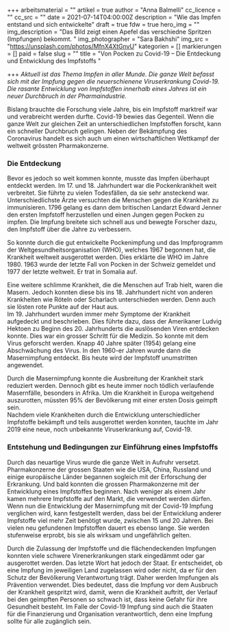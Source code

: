 +++
arbeitsmaterial = ""
artikel = true
author = "Anna Balmelli"
cc_licence = ""
cc_src = ""
date = 2021-07-14T04:00:00Z
description = "Wie das Impfen entstand und sich entwickelte"
draft = true
fdw = true
hero_img = ""
img_description = "Das Bild zeigt einen Apefel das verschiedne Spritzen (Impfungen) bekommt. "
img_photographer = "Sara Bakhshi"
img_src = "https://unsplash.com/photos/MfnX4XtGnvU"
kategorien = []
markierungen = []
paid = false
slug = ""
title = "Von Pocken zu Covid-19 – Die Entdeckung und Entwicklung des Impfstoffs "

+++
_Aktuell ist das Thema Impfen in aller Munde. Die ganze Welt befasst sich mit der Impfung gegen die neuerschienene Viruserkrankung Covid-19. Die rasante Entwicklung von Impfstoffen innerhalb eines Jahres ist ein neuer Durchbruch in der Pharmaindustrie._

Bislang brauchte die Forschung viele Jahre, bis ein Impfstoff marktreif war und verabreicht werden durfte. Covid-19 bewies das Gegenteil. Wenn die ganze Welt zur gleichen Zeit an unterschiedlichen Impfstoffen forscht, kann ein schneller Durchbruch gelingen. Neben der Bekämpfung des Coronavirus handelt es sich auch um einen wirtschaftlichen Wettkampf der weltweit grössten Pharmakonzerne.

### Die Entdeckung

Bevor es jedoch so weit kommen konnte, musste das Impfen überhaupt entdeckt werden. Im 17. und 18. Jahrhundert war die Pockenkrankheit weit verbreitet. Sie führte zu vielen Todesfällen, da sie sehr ansteckend war. Unterschiedlichste Ärzte versuchten die Menschen gegen die Krankheit zu immunisieren. 1796 gelang es dann dem britischen Landarzt Edward Jenner den ersten Impfstoff herzustellen und einen Jungen gegen Pocken zu impfen. Die Impfung breitete sich schnell aus und bewegte Forscher dazu, den Impfstoff über die Jahre zu verbessern.

So konnte durch die gut entwickelte Pockenimpfung und das Impfprogramm der Weltgesundheitsorganisation (WHO), welches 1967 begonnen hat, die Krankheit weltweit ausgerottet werden. Dies erklärte die WHO im Jahre 1980. 1963 wurde der letzte Fall von Pocken in der Schweiz gemeldet und 1977 der letzte weltweit. Er trat in Somalia auf.

Eine weitere schlimme Krankheit, die die Menschen auf Trab hielt, waren die Masern. Jedoch konnten diese bis ins 18. Jahrhundert nicht von anderen Krankheiten wie Röteln oder Scharlach unterschieden werden. Denn auch sie lösten rote Punkte auf der Haut aus.  
Im 19. Jahrhundert wurden immer mehr Symptome der Krankheit aufgedeckt und beschrieben. Dies führte dazu, dass der Amerikaner Ludvig Hektoen zu Beginn des 20. Jahrhunderts die auslösenden Viren entdecken konnte. Dies war ein grosser Schritt für die Medizin. So konnte mit dem Virus geforscht werden. Knapp 40 Jahre später (1954) gelang eine Abschwächung des Virus. In den 1960-er Jahren wurde dann die Masernimpfung entdeckt. Bis heute wird der Impfstoff unumstritten angewendet.

Durch die Masernimpfung konnte die Ausbreitung der Krankheit stark reduziert werden. Dennoch gibt es heute immer noch tödlich verlaufende Masernfälle, besonders in Afrika. Um die Krankheit in Europa weitgehend auszurotten, müssten 95% der Bevölkerung mit einer ersten Dosis geimpft sein.  
Nachdem viele Krankheiten durch die Entwicklung unterschiedlicher Impfstoffe bekämpft und teils ausgerottet werden konnten, tauchte im Jahr 2019 eine neue, noch unbekannte Viruserkrankung auf, Covid-19.

### Entstehung und Bedingungen zur Einführung eines Impfstoffs

Durch das neuartige Virus wurde die ganze Welt in Aufruhr versetzt. Pharmakonzerne der grossen Staaten wie die USA, China, Russland und einige europäische Länder begannen sogleich mit der Erforschung der Erkrankung. Und bald konnten die grossen Pharmakonzerne mit der Entwicklung eines Impfstoffes beginnen. Nach weniger als einem Jahr kamen mehrere Impfstoffe auf den Markt, die verwendet werden dürfen. Wenn nun die Entwicklung der Masernimpfung mit der Covid-19 Impfung verglichen wird, kann festgestellt werden, dass bei der Entwicklung anderer Impfstoffe viel mehr Zeit benötigt wurde, zwischen 15 und 20 Jahren. Bei vielen neu gefundenen Impfstoffen dauert es ebenso lange. Sie werden stufenweise erprobt, bis sie als wirksam und ungefährlich gelten.

Durch die Zulassung der Impfstoffe und die flächendeckenden Impfungen konnten viele schwere Virenerkrankungen stark eingedämmt oder gar ausgerottet werden. Das letzte Wort hat jedoch der Staat. Er entscheidet, ob eine Impfung im jeweiligen Land zugelassen wird oder nicht, da er für den Schutz der Bevölkerung Verantwortung trägt. Daher werden Impfungen als Prävention verwendet. Dies bedeutet, dass die Impfung vor dem Ausbruch der Krankheit gespritzt wird, damit, wenn die Krankheit auftritt, der Verlauf bei den geimpften Personen so schwach ist, dass keine Gefahr für ihre Gesundheit besteht. Im Falle der Covid-19 Impfung sind auch die Staaten für die Finanzierung und Organisation verantwortlich, denn eine Impfung sollte für alle zugänglich sein.